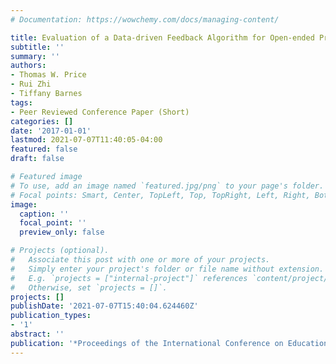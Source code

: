 ```yaml
---
# Documentation: https://wowchemy.com/docs/managing-content/

title: Evaluation of a Data-driven Feedback Algorithm for Open-ended Programming
subtitle: ''
summary: ''
authors:
- Thomas W. Price
- Rui Zhi
- Tiffany Barnes
tags:
- Peer Reviewed Conference Paper (Short)
categories: []
date: '2017-01-01'
lastmod: 2021-07-07T11:40:05-04:00
featured: false
draft: false

# Featured image
# To use, add an image named `featured.jpg/png` to your page's folder.
# Focal points: Smart, Center, TopLeft, Top, TopRight, Left, Right, BottomLeft, Bottom, BottomRight.
image:
  caption: ''
  focal_point: ''
  preview_only: false

# Projects (optional).
#   Associate this post with one or more of your projects.
#   Simply enter your project's folder or file name without extension.
#   E.g. `projects = ["internal-project"]` references `content/project/deep-learning/index.md`.
#   Otherwise, set `projects = []`.
projects: []
publishDate: '2021-07-07T15:40:04.624460Z'
publication_types:
- '1'
abstract: ''
publication: '*Proceedings of the International Conference on Educational Data Mining*'
---
```

